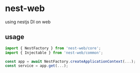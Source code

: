 # nest-web

using nestjs DI on web

## usage

```js
import { NestFactory } from 'nest-web/core';
import { Injectable } from 'nest-web/common';

const app = await NestFactory.createApplicationContext(...);
const service = app.get(...);
```